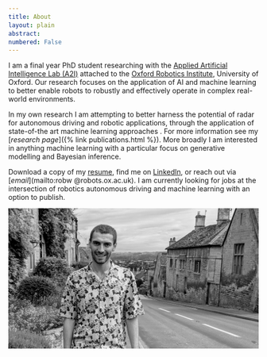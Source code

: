 ```yaml
---
title: About
layout: plain
abstract:
numbered: False
---
```


I am a final year PhD student researching with the [Applied
 Artificial
 Intelligence Lab (A2I)](https://ori.ox.ac.uk/labs/a2i/) attached
  to the
  [Oxford Robotics Institute](https://ori.ox.ac.uk/), University of
   Oxford. Our research focuses on the application of AI and machine
    learning to better enable robots to robustly and effectively
     operate in complex real-world environments. 
   
   In my own research
      I am attempting to better harness the potential of radar for
       autonomous driving and robotic applications, through the
        application of state-of-the art machine learning approaches
        . For more information see my [_research page_]({% link
         publications.html %}). More broadly
         I am
         interested in anything machine learning with a particular
          focus on generative modelling and Bayesian inference.
          
Download a copy of my [resume](/assets/pdf/robw-resume.pdf), find
me on [LinkedIn](https://www.linkedin.com/in/rob-weston-a1289a177/), or reach out via [_email_](mailto:robw
@robots.ox.ac.uk). I am
 currently looking for jobs at the intersection of robotics
  autonomous
  driving and machine learning with an option to publish.


![teaser](/assets/images/me.jpg)



